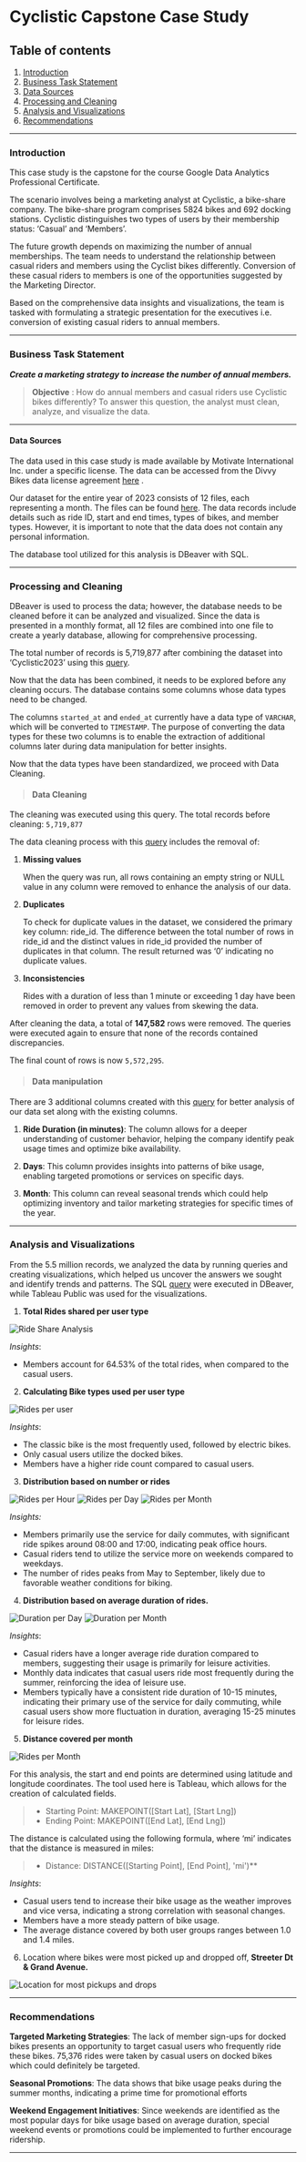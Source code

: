 
# Cyclistic Capstone Case Study
## Table of contents 

1. [Introduction](Capstone1.md#introduction) 
2. [Business Task Statement](Capstone1.md#business-task-statement) 
3. [Data Sources](Capstone1.md#data-sources) 
4. [Processing and Cleaning](Capstone1.md#processing-and-cleaning) 
5. [Analysis and Visualizations](Capstone1.md#analysis-and-visualizations) 
6. [Recommendations](Capstone1.md#recommendations)

---
###  Introduction

This case study is the capstone for the course Google Data Analytics Professional Certificate. 

The scenario involves being a marketing analyst at Cyclistic, a bike-share company. The bike-share program comprises 5824 bikes and 692 docking stations. Cyclistic distinguishes two types of users by their membership status: ‘Casual’ and ‘Members’.

 The future growth depends on maximizing the number of annual memberships. The team needs to understand the relationship between casual riders and members using the Cyclist bikes differently. Conversion of these casual riders to members is one of the opportunities suggested by the Marketing Director.

Based on the comprehensive data insights and visualizations, the team is tasked with formulating a strategic presentation for the executives i.e. conversion of existing casual riders to annual members.

---
###  Business Task Statement

***Create a marketing strategy to increase the number of annual members.***

> **Objective** : How do annual members and casual riders use Cyclistic bikes differently? To answer this question, the analyst must clean, analyze, and visualize the data.

---
#### Data Sources

The data used in this case study is made available by Motivate International Inc. under a specific license. The data can be accessed from the Divvy Bikes data license agreement [here](https://divvybikes.com/data-license-agreement) .

Our dataset for the entire year of 2023 consists of 12 files, each representing a month. The files can be found [here](https://divvy-tripdata.s3.amazonaws.com/index.html). The data records include details such as ride ID, start and end times, types of bikes, and member types. However, it is important to note that the data does not contain any personal information.

The database tool utilized for this analysis is DBeaver with SQL.

---

### Processing and Cleaning

DBeaver is used to process the data; however, the database needs to be cleaned before it can be analyzed and visualized. Since the data is presented in a monthly format, all 12 files are combined into one file to create a yearly database, allowing for comprehensive processing.

The total number of records is 5,719,877 after combining the dataset into ‘Cyclistic2023’ using this [query](Data_combination.sql).

Now that the data has been combined, it needs to be explored before any cleaning occurs. The database contains some columns whose data types need to be changed.

The columns `started_at` and `ended_at` currently have a data type of `VARCHAR`, which will be converted to `TIMESTAMP`. The purpose of converting the data types for these two columns is to enable the extraction of additional columns later during data manipulation for better insights.
 
Now that the data types have been standardized, we proceed with Data Cleaning. 


> #### Data Cleaning

The cleaning was executed using this query. The total records before cleaning: `5,719,877`
 
The data cleaning process with this [query](Cleaning_data.sql) includes the removal of:
 
1. **Missing values**
   
	When the query was run, all rows containing an empty string or NULL value in any column were removed to enhance the analysis of our data.

2. **Duplicates**

	To check for duplicate values in the dataset, we considered the primary key column: ride_id. The difference between the total number of rows in ride_id and the distinct values in ride_id provided the number of duplicates in that column. The result returned was ‘0’ indicating no duplicate values.

3. **Inconsistencies**
   
	Rides with a duration of less than 1 minute or exceeding 1 day have been removed in order to prevent any values from skewing the data.

After cleaning the data, a total of **147,582** rows were removed. The queries were executed again to ensure that none of the records contained discrepancies. 

The final count of rows is now `5,572,295`.

> #### Data manipulation

There are 3 additional columns created with this [query](Data_manipulation.sql) for better analysis of our data set along with the existing columns.

1. **Ride Duration (in minutes)**: The column allows for a deeper understanding of customer behavior, helping the company identify peak usage times and optimize bike availability. 

2. **Days**: This column provides insights into patterns of bike usage, enabling targeted promotions or services on specific days.
   
3. **Month**: This column can reveal seasonal trends which could help optimizing inventory and tailor marketing strategies for specific times of the year.

---

### Analysis and Visualizations

From the 5.5 million records, we analyzed the data by running queries and creating visualizations, which helped us uncover the answers we sought and identify trends and patterns. The SQL [query](Data_Analysis.sql) were executed in DBeaver, while Tableau Public was used for the visualizations.

1) **Total Rides shared per user type**

 ![Ride Share Analysis](Viz/Ride_Share.png)

*Insights*:

- Members account for 64.53% of the total rides, when compared to the casual users.

2) **Calculating Bike types used per user type**

![Rides per user](Viz/Bike_User.png)

*Insights*:
  
- The classic bike is the most frequently used, followed by electric bikes.    
- Only casual users utilize the docked bikes.
- Members have a higher ride count compared to casual users.

3.  **Distribution based on number or rides**

![Rides per Hour](Viz/Ride_Hour.png)
![Rides per Day](Viz/Ride_Day.png)
![Rides per Month](Viz/Rides_Month.png)

*Insights:*
 
-  Members primarily use the service for daily commutes, with significant ride spikes around 08:00 and 17:00, indicating peak office hours.  
- Casual riders tend to utilize the service more on weekends compared to weekdays.
- The number of rides peaks from May to September, likely due to favorable weather conditions for biking.

4.  **Distribution based on average duration of rides.**

![Duration per Day](Viz/Duration_Day.png)
![Duration per Month](Viz/Duration_Month.png)

*Insights*: 

- Casual riders have a longer average ride duration compared to members, suggesting their usage is primarily for leisure activities.
- Monthly data indicates that casual users ride most frequently during the summer, reinforcing the idea of leisure use.
- Members typically have a consistent ride duration of 10-15 minutes, indicating their primary use of the service for daily commuting, while casual users show more fluctuation in duration, averaging 15-25 minutes for leisure rides.

5. **Distance covered per month**

![Rides per Month](Viz/Rides_Month.png)

For this analysis, the start and end points are determined using latitude and longitude coordinates. The tool used here is Tableau, which allows for the creation of calculated fields.

>- Starting Point: MAKEPOINT([Start Lat], [Start Lng])
>- Ending Point: MAKEPOINT([End Lat], [End Lng])


The distance is calculated using the following formula, where ‘mi’ indicates that the distance is measured in miles:

> - Distance: DISTANCE([Starting Point], [End Point], 'mi')**

*Insights*:

- Casual users tend to increase their bike usage as the weather improves and vice versa, indicating a strong correlation with seasonal changes.
- Members have a more steady pattern of bike usage.
- The average distance covered by both user groups ranges between 1.0 and 1.4 miles.

6. Location where bikes were most picked up and dropped off, **Streeter Dt & Grand Avenue.**

![Location for most pickups and drops](Viz/Location)

---
### Recommendations 

**Targeted Marketing Strategies**: The lack of member sign-ups for docked bikes presents an opportunity to target casual users who frequently ride these bikes. 75,376 rides were taken by casual users on docked bikes which could definitely be targeted.   

**Seasonal Promotions**: The data shows that bike usage peaks during the summer months, indicating a prime time for promotional efforts
 
**Weekend Engagement Initiatives**: Since weekends are identified as the most popular days for bike usage based on average duration, special weekend events or promotions could be implemented to further encourage ridership.

---
